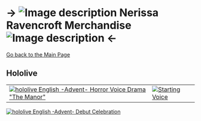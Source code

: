 # -> ![Image description](https://files.catbox.moe/f9inkg.png)  **Nerissa Ravencroft Merchandise**  ![Image description](https://files.catbox.moe/f9inkg.png) <-


[Go back to the Main Page](https://rentry.org/joint_operation_center)

## Hololive
|||
|-----|-----|
[![hololive English -Advent- Horror Voice Drama "The Manor"](https://files.catbox.moe/q0jaal.png)](https://shop.hololivepro.com/en/products/hololiveen_advent_horrorvoicedrama)|[![Starting Voice](https://files.catbox.moe/n23m9f.png)](https://shop.hololivepro.com/en/products/starting-voice-nerissa-ravencroft)
[![hololive English -Advent- Debut Celebration](https://files.catbox.moe/jxq0s8.jpg)](https://shop.hololivepro.com/en/products/hololiveen_advent_debut)